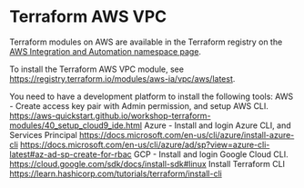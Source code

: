 # Terraform AWS VPC
Terraform modules on AWS are available in the Terraform registry on the [AWS Integration and Automation namespace page](https://registry.terraform.io/namespaces/aws-ia).

To install the Terraform AWS VPC module, see https://registry.terraform.io/modules/aws-ia/vpc/aws/latest.

You need to have a development platform to install the following tools:
AWS - Create access key pair with Admin permission, and setup AWS CLI.
https://aws-quickstart.github.io/workshop-terraform-modules/40_setup_cloud9_ide.html 
Azure - Install and login Azure CLI, and Services Principal
https://docs.microsoft.com/en-us/cli/azure/install-azure-cli 
https://docs.microsoft.com/en-us/cli/azure/ad/sp?view=azure-cli-latest#az-ad-sp-create-for-rbac 
GCP - Install and login Google Cloud CLI.
https://cloud.google.com/sdk/docs/install-sdk#linux 
Install Terraform CLI
https://learn.hashicorp.com/tutorials/terraform/install-cli
